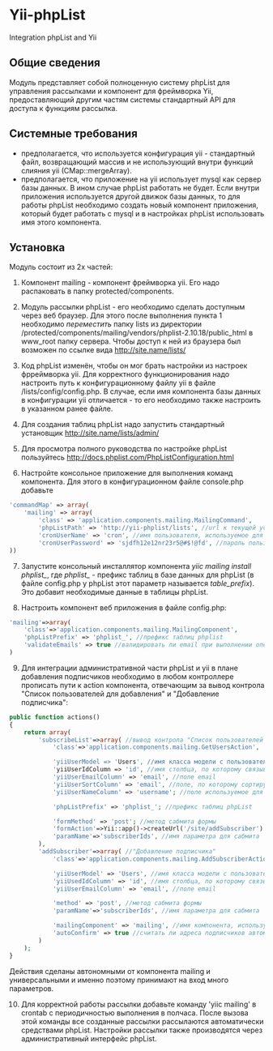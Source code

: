 Yii-phpList
===========

Integration phpList and Yii

Общие сведения
--------------
Модуль представляет собой полноценную систему phpList для управления рассылками и компонент для фреймворка Yii,
предоставляющий другим частям системы стандартный API для доступа к функциям рассылка.

Системные требования
--------------------
- предполагается, что используется конфигурация yii - стандартный файл, возвращающий массив и не использующий внутри функций слияния yii
(CMap::mergeArray).
- предполагается, что приложение на yii использует mysql как сервер базы данных. В ином случае phpList работать не будет.
Если внутри приложения используется другой движок базы данных, то для работы phpList необходимо создать новый компонент
приложения, который будет работать с mysql и в настройках phpList использовать имя этого компонента.


Установка
---------
Модуль состоит из 2х частей:

1. Компонент mailing - компонент фреймворка yii. Его надо распаковать в папку protected/components.

2. Модуль рассылки phpList - его необходимо сделать доступным через веб браузер. Для этого после выполнения пункта 1
необходимо _переместить_ папку lists из директории /protected/components/mailing/vendors/phplist-2.10.18/public_html
в www_root папку сервера. Чтобы доступ к ней из браузера был возможен по ссылке вида http://site.name/lists/

3. Код phpList изменён, чтобы он мог брать настройки из настроек фрреймворка yii. Для корректного функционирования надо
настроить путь к конфигурационному файлу yii в файле /lists/config/config.php. В случае, если имя компонента базы
данных в конфигурации yii отличается - то его необходимо также настроить в указанном ранее файле.

4. Для создания таблиц phpList надо запустить стандартный установщик http://site.name/lists/admin/

5. Для просмотра полного руководства по настройке phpList пользуйтесь http://docs.phplist.com/PhpListConfiguration.html

6. Настройте консольное приложение для выполнения команд компонента. Для этого в конфигурационном файле console.php добавьте
```php
'commandMap' => array(
    'mailing' => array(
        'class' => 'application.components.mailing.MailingCommand',
        'phpListPath' => 'http://yii-phplist/lists', //url к текущей установке phpList
        'cronUserName' => 'cron', //имя пользователя, используемое для рассылки писем (будет создан автоматически при установке)
        'cronUserPassword' => 'sjdfh12e12nr23r5@#$!@fd', //пароль пользователя для отправки писем
))
```

7. Запустите консольный инсталлятор компонента *yiic mailing install phplist_*, где *phplist_* - префикс таблиц в базе данных
для phpList (в файле config.php у phpList этот параметр называется *table_prefix*). Это добавит необходимые данные в таблицы
phpList.

8. Настроить компонент веб приложения в файле config.php:
```php
'mailing'=>array(
    'class'=>'application.components.mailing.MailingComponent',
    'phpListPrefix' => 'phplist_', //префикс таблиц phplist
    'validateEmails' => true //валидировать ли email при выполнении операций
)
```

9. Для интеграции административной части phpList и yii в плане добавления подписчиков необходимо в любом контроллере
прописать пути к action компонента, отвечающим за вывод контрола "Список пользователей для добавления" и "Добавление
подписчика":
```php
public function actions()
{
    return array(
        'subscribeList'=>array( //вывод контрола "Список пользователей для добавления"
            'class'=>'application.components.mailing.GetUsersAction',

            'yiiUserModel => 'Users', //имя класса модели с пользователями
            'yiiUserIdColumn => 'id', //имя столбца, по которому связываем пользователей
            'yiiUserEmailColumn' => 'email', //поле email
            'yiiUserSortColumn' => 'email', //поле, по которому сортируется список
            'yiiUserNameColumn' => 'username'; //поле используемое для визуального отображения имени пользователя

            'phpListPrefix' => 'phplist_'; //префикс таблиц phpList

            'formMethod' => 'post'; //метод сабмита формы
            'formAction'=>Yii::app()->createUrl('/site/addSubscriber') //адрес, куда должна сабмититься форма (см. далее)
            'paramName'=>'subscriberIds', //имя параметра для сабмита
        ),
        'addSubscriber'=>array( //"Добавление подписчика"
            'class'=>'application.components.mailing.AddSubscriberAction',

            'yiiUserModel' => 'Users', //имя класса модели с пользователями
            'yiiUsedIdColumn' => 'id', //имя столбца, по которому связываем пользователей
            'yiiUserEmailColumn' => 'email', //поле email

            'method' => 'post', //метод сабмита формы
            'paramName'=>'subscriberIds', //имя параметра для сабмита

            'mailingComponent' => 'mailing', //имя компонента, используемого для добавления
            'autoConfirm' => true //считать ли адреса подписчиков автоматически подтверждёнными
        )
    );
}
```
Действия сделаны автономными от компонента mailing и универсальными и именно поэтому принимают на вход много параметров.

10. Для корректной работы рассылки добавьте команду 'yiic mailing' в crontab с периодичностью выполнения в полчаса. После
вызова этой команды все созданные рассылки рассылаются автоматически средствами phpList. Настройки рассылки также
производятся через административный интерфейс phpList.